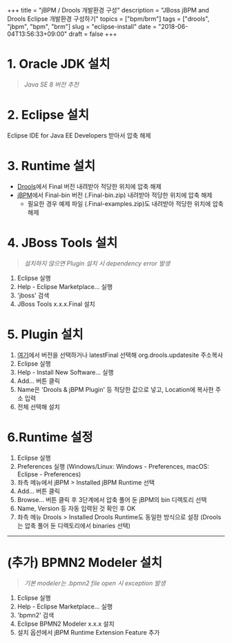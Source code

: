 +++
title = "jBPM / Drools 개발환경 구성"
description = "JBoss jBPM and Drools Eclipse 개발환경 구성하기"
topics = ["bpm/brm"]
tags = ["drools", "jbpm", "bpm", "brm"]
slug = "eclipse-install"
date = "2018-06-04T13:56:33+09:00"
draft = false
+++

# 1. Oracle JDK 설치

> *Java SE 8 버전 추천*

# 2. Eclipse 설치

Eclipse IDE for Java EE Developers 받아서 압축 해제

# 3. Runtime 설치

* [Drools](https://www.drools.org)에서 Final 버전 내려받아 적당한 위치에 압축 해제
* [jBPM](https://www.jbpm.org/download/download.html)에서 Final-bin 버전 (.Final-bin.zip) 내려받아 적당한 위치에 압축 해제
  * 필요한 경우 예제 파일 (.Final-examples.zip)도 내려받아 적당한 위치에 압축 해제

# 4. JBoss Tools 설치

> *설치하지 않으면 Plugin 설치 시 dependency error 발생*

1. Eclipse 실행
2. Help - Eclipse Marketplace... 실행
3. 'jboss' 검색
4. JBoss Tools x.x.x.Final 설치

# 5. Plugin 설치

1. [여기](http://download.jboss.org/drools/release/)에서 버전을 선택하거나 latestFinal 선택해 org.drools.updatesite 주소복사
2. Eclipse 실행
3. Help - Install New Software... 실행
4. Add... 버튼 클릭
5. Name은 'Drools & jBPM Plugin' 등 적당한 값으로 넣고, Location에 복사한 주소 입력
6. 전체 선택해 설치

# 6.Runtime 설정

1. Eclipse 실행
2. Preferences 실행 (Windows/Linux: Windows - Preferences, macOS: Eclipse - Preferences)
3. 좌측 메뉴에서 jBPM > Installed jBPM Runtime 선택
4. Add... 버튼 클릭
5. Browse... 버튼 클릭 후 3단계에서 압축 풀어 둔 jBPM의 bin 디렉토리 선택
6. Name, Version 등 자동 입력된 것 확인 후 OK
7. 좌측 메뉴 Drools > Installed Drools Runtime도 동일한 방식으로 설정 (Drools는 압축 풀어 둔 디렉토리에서 binaries 선택)

------

# (추가) BPMN2 Modeler 설치

> *기본 modeler는 .bpmn2 file open 시 exception 발생*

1. Eclipse 실행
2. Help - Eclipse Marketplace... 실행
3. 'bpmn2' 검색
4. Eclipse BPMN2 Modeler x.x.x 설치
5. 설치 옵션에서 jBPM Runtime Extension Feature 추가